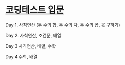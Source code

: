 # [코딩테스트 입문](https://school.programmers.co.kr/learn/challenges/beginner?order=recent&page=1&languages=python3)

Day 1. 사칙연산 (두 수의 합, 두 수의 차, 두 수의 곱, 몫 구하기)

Day 2. 사칙연산, 조건문, 배열

Day 3 사칙연산, 배열, 수학

Day 4 수학, 배열
